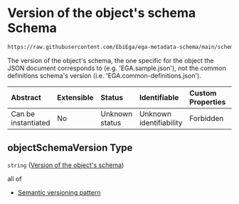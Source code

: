 # Version of the object's schema Schema

```txt
https://raw.githubusercontent.com/EbiEga/ega-metadata-schema/main/schemas/EGA.common-definitions.json#/$defs/schemaDescriptor/properties/objectSchemaVersion
```

The version of the object's schema, the one specific for the object the JSON document corresponds to (e.g. 'EGA.sample.json'), not the common definitions schema's version (i.e. 'EGA.common-definitions.json').

| Abstract            | Extensible | Status         | Identifiable            | Custom Properties | Additional Properties | Access Restrictions | Defined In                                                                                           |
| :------------------ | :--------- | :------------- | :---------------------- | :---------------- | :-------------------- | :------------------ | :--------------------------------------------------------------------------------------------------- |
| Can be instantiated | No         | Unknown status | Unknown identifiability | Forbidden         | Allowed               | none                | [EGA.common-definitions.json\*](../../../schemas/EGA.common-definitions.json "open original schema") |

## objectSchemaVersion Type

`string` ([Version of the object's schema](ega-4-defs-schema-descriptor-properties-version-of-the-objects-schema.md))

all of

*   [Semantic versioning pattern](ega-4-defs-schema-descriptor-properties-version-of-the-objects-schema-allof-semantic-versioning-pattern.md "check type definition")

